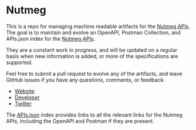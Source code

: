 # NutmegThis is a repo for managing machine readable artifacts for the [Nutmeg APIs](https://www.nutmeg.com). The goal is to maintain and evolve an OpenAPI, Postman Collection, and APIs.json index for the [Nutmeg APIs](https://www.nutmeg.com).They are a constant work in progress, and will be updated on a regular basis when new information is added, or more of the specifications are supported.Feel free to submit a pull request to evolve any of the artifacts, and leave GitHub issues if you have any questions, comments, or feedback.- [Website](https://www.nutmeg.com)- [Developer](https://www.nutmeg.com)- [Twitter](https://twitter.com/thenutmegteam)The [APIs.json](https://github.com/api-evangelist/nutmeg/blob/master/apis.json) index provides links to all the relevant links for the Nutmeg APIs, including the OpenAPI and Postman if they are present.